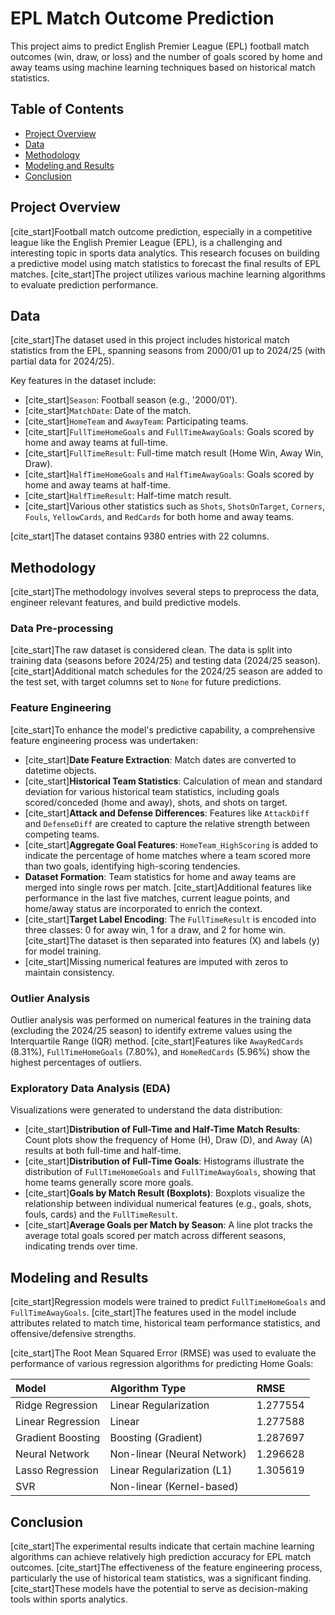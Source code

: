 # EPL Match Outcome Prediction

This project aims to predict English Premier League (EPL) football match outcomes (win, draw, or loss) and the number of goals scored by home and away teams using machine learning techniques based on historical match statistics.

## Table of Contents

- [Project Overview](#project-overview)
- [Data](#data)
- [Methodology](#methodology)
- [Modeling and Results](#modeling-and-results)
- [Conclusion](#conclusion)

## Project Overview

[cite_start]Football match outcome prediction, especially in a competitive league like the English Premier League (EPL), is a challenging and interesting topic in sports data analytics. This research focuses on building a predictive model using match statistics to forecast the final results of EPL matches. [cite_start]The project utilizes various machine learning algorithms to evaluate prediction performance.

## Data

[cite_start]The dataset used in this project includes historical match statistics from the EPL, spanning seasons from 2000/01 up to 2024/25 (with partial data for 2024/25).

Key features in the dataset include:
- [cite_start]`Season`: Football season (e.g., '2000/01').
- [cite_start]`MatchDate`: Date of the match.
- [cite_start]`HomeTeam` and `AwayTeam`: Participating teams.
- [cite_start]`FullTimeHomeGoals` and `FullTimeAwayGoals`: Goals scored by home and away teams at full-time.
- [cite_start]`FullTimeResult`: Full-time match result (Home Win, Away Win, Draw).
- [cite_start]`HalfTimeHomeGoals` and `HalfTimeAwayGoals`: Goals scored by home and away teams at half-time.
- [cite_start]`HalfTimeResult`: Half-time match result.
- [cite_start]Various other statistics such as `Shots`, `ShotsOnTarget`, `Corners`, `Fouls`, `YellowCards`, and `RedCards` for both home and away teams.

[cite_start]The dataset contains 9380 entries with 22 columns.

## Methodology

[cite_start]The methodology involves several steps to preprocess the data, engineer relevant features, and build predictive models.

### Data Pre-processing

[cite_start]The raw dataset is considered clean. The data is split into training data (seasons before 2024/25) and testing data (2024/25 season). [cite_start]Additional match schedules for the 2024/25 season are added to the test set, with target columns set to `None` for future predictions.

### Feature Engineering

[cite_start]To enhance the model's predictive capability, a comprehensive feature engineering process was undertaken:
-   [cite_start]**Date Feature Extraction**: Match dates are converted to datetime objects.
-   [cite_start]**Historical Team Statistics**: Calculation of mean and standard deviation for various historical team statistics, including goals scored/conceded (home and away), shots, and shots on target.
-   [cite_start]**Attack and Defense Differences**: Features like `AttackDiff` and `DefenseDiff` are created to capture the relative strength between competing teams.
-   [cite_start]**Aggregate Goal Features**: `HomeTeam_HighScoring` is added to indicate the percentage of home matches where a team scored more than two goals, identifying high-scoring tendencies.
-   **Dataset Formation**: Team statistics for home and away teams are merged into single rows per match. [cite_start]Additional features like performance in the last five matches, current league points, and home/away status are incorporated to enrich the context.
-   [cite_start]**Target Label Encoding**: The `FullTimeResult` is encoded into three classes: 0 for away win, 1 for a draw, and 2 for home win. [cite_start]The dataset is then separated into features (X) and labels (y) for model training.
-   [cite_start]Missing numerical features are imputed with zeros to maintain consistency.

### Outlier Analysis

Outlier analysis was performed on numerical features in the training data (excluding the 2024/25 season) to identify extreme values using the Interquartile Range (IQR) method. [cite_start]Features like `AwayRedCards` (8.31%), `FullTimeHomeGoals` (7.80%), and `HomeRedCards` (5.96%) show the highest percentages of outliers.

### Exploratory Data Analysis (EDA)

Visualizations were generated to understand the data distribution:
-   [cite_start]**Distribution of Full-Time and Half-Time Match Results**: Count plots show the frequency of Home (H), Draw (D), and Away (A) results at both full-time and half-time.
-   [cite_start]**Distribution of Full-Time Goals**: Histograms illustrate the distribution of `FullTimeHomeGoals` and `FullTimeAwayGoals`, showing that home teams generally score more goals.
-   [cite_start]**Goals by Match Result (Boxplots)**: Boxplots visualize the relationship between individual numerical features (e.g., goals, shots, fouls, cards) and the `FullTimeResult`.
-   [cite_start]**Average Goals per Match by Season**: A line plot tracks the average total goals scored per match across different seasons, indicating trends over time.

## Modeling and Results

[cite_start]Regression models were trained to predict `FullTimeHomeGoals` and `FullTimeAwayGoals`. [cite_start]The features used in the model include attributes related to match time, historical team performance statistics, and offensive/defensive strengths.

[cite_start]The Root Mean Squared Error (RMSE) was used to evaluate the performance of various regression algorithms for predicting Home Goals:

| Model                   | Algorithm Type              | RMSE        |
| :---------------------- | :-------------------------- | :---------- |
| Ridge Regression        | Linear Regularization       | 1.277554    |
| Linear Regression       | Linear                      | 1.277588    |
| Gradient Boosting       | Boosting (Gradient)         | 1.287697    |
| Neural Network          | Non-linear (Neural Network) | 1.296628    |
| Lasso Regression        | Linear Regularization (L1)  | 1.305619    |
| SVR                     | Non-linear (Kernel-based)   |             |

## Conclusion

[cite_start]The experimental results indicate that certain machine learning algorithms can achieve relatively high prediction accuracy for EPL match outcomes. [cite_start]The effectiveness of the feature engineering process, particularly the use of historical team statistics, was a significant finding. [cite_start]These models have the potential to serve as decision-making tools within sports analytics.